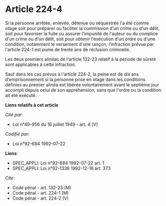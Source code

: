 # Article 224-4

Si la personne arrêtée, enlevée, détenue ou séquestrée l'a été comme otage soit pour préparer ou faciliter la commission d'un
crime ou d'un délit, soit pour favoriser la fuite ou assurer l'impunité de l'auteur ou du complice d'un crime ou d'un délit,
soit pour obtenir l'exécution d'un ordre ou d'une condition, notamment le versement d'une rançon, l'infraction prévue par
l'article 224-1 est punie de trente ans de réclusion criminelle.

Les deux premiers alinéas de l'article 132-23 relatif à la période de sûreté sont applicables à cette infraction.

Sauf dans les cas prévus à l'article 224-2, la peine est de dix ans d'emprisonnement si la personne prise en otage dans les
conditions définies au premier alinéa est libérée volontairement avant le septième jour accompli depuis celui de son
appréhension, sans que l'ordre ou la condition ait été exécuté.

**Liens relatifs à cet article**

_Cité par_:

  - Loi n°49-956 du 16 juillet 1949 - art. 4 (V)

_Codifié par_:

  - Loi n°92-684 1992-07-22

**Liens**:

  - SPEC_APPLI: Loi n°92-684 1992-07-22 art. 1
  - SPEC_APPLI: Loi n°92-1336 1992-12-16 art. 373

_Cite_:

  - Code pénal - art. 132-23 (M)
  - Code pénal - art. 224-1 (M)
  - Code pénal - art. 224-2 (V)
